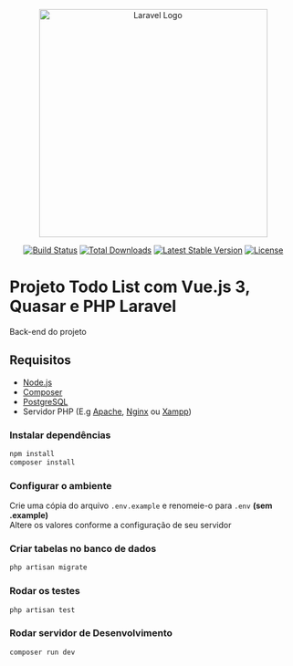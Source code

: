 <p align="center"><a href="https://laravel.com" target="_blank"><img src="https://raw.githubusercontent.com/laravel/art/master/logo-lockup/5%20SVG/2%20CMYK/1%20Full%20Color/laravel-logolockup-cmyk-red.svg" width="400" alt="Laravel Logo"></a></p>

<p align="center">
<a href="https://github.com/laravel/framework/actions"><img src="https://github.com/laravel/framework/workflows/tests/badge.svg" alt="Build Status"></a>
<a href="https://packagist.org/packages/laravel/framework"><img src="https://img.shields.io/packagist/dt/laravel/framework" alt="Total Downloads"></a>
<a href="https://packagist.org/packages/laravel/framework"><img src="https://img.shields.io/packagist/v/laravel/framework" alt="Latest Stable Version"></a>
<a href="https://packagist.org/packages/laravel/framework"><img src="https://img.shields.io/packagist/l/laravel/framework" alt="License"></a>
</p>

# Projeto Todo List com Vue.js 3, Quasar e PHP Laravel
Back-end do projeto

## Requisitos
- [Node.js](https://nodejs.org/en/download)
- [Composer](https://getcomposer.org/)
- [PostgreSQL](https://www.postgresql.org/)
- Servidor PHP (E.g [Apache](https://httpd.apache.org/), [Nginx](https://nginx.org/) ou [Xampp](https://www.apachefriends.org/pt_br/index.html))

### Instalar dependências

   ```bash
npm install
composer install
   ```
   
### Configurar o ambiente
Crie uma cópia do arquivo `.env.example` e renomeie-o para `.env` **(sem .example)** <br>
Altere os valores conforme a configuração de seu servidor
   
### Criar tabelas no banco de dados
```bash
php artisan migrate  
```

### Rodar os testes
```bash
php artisan test  
```

### Rodar servidor de Desenvolvimento

```
composer run dev
```
